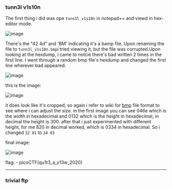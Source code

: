 ### tunn3l v1s10n


The first thing i did  was ope `tunn3l_v1s10n` in notepad++ and viewd in hex-editor mode. 

![image](https://github.com/oxo-crab/picoCTF/assets/111520157/5de6b332-3d06-4223-97c8-ed83cc81b5f2)

There's the "42 4d" and 'BM' indicating it's a bamp file. Upon renaming the file to `tunn3l_v1s10n.bmp`i tried viewing it, but the file was corrupted.Upon looking at the hexdump, i came to notcie there's bad written 2 times in the first line. I went through a random bmp file's hexdump and changed the first line wherever bad appeared. 

![image](https://github.com/oxo-crab/picoCTF/assets/111520157/bbb8c048-1099-4b49-a11e-eab0b87902e4)

this is the image:

![image](https://github.com/oxo-crab/picoCTF/assets/111520157/46ad1074-bf0a-4a87-b837-94e1dd14a665)

it does look like it's cropped, so again i refer to wiki for [bmp](https://en.wikipedia.org/wiki/BMP_file_format)  file format to see where i can adjust the size.
in the first image you can see 046e which is the width in hexadecimal and 0132 which is the height in hexadecimal, in decimal the height is 300.
after that i just experimented with different height, for me 820 in decimal worked, which is 0334 in hexadecimal. So i changed `32 01` to `34 03`

final image:

![image](https://github.com/oxo-crab/picoCTF/assets/111520157/1c0e64f1-feae-4e85-9ba5-aa3e7a286dba)

flag: - picoCTF{qu1t3_a_v13w_2020}

---

### trivial ftp
